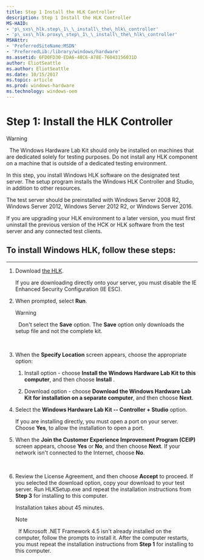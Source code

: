 ```yaml
---
title: Step 1 Install the HLK Controller
description: Step 1 Install the HLK Controller
MS-HAID:
- 'p\_sxs\_hlk.step\_1\_\_install\_the\_hlk\_controller'
- 'p\_sxs\_hlk.proxy\_step\_1\_\_install\_the\_hlk\_controller'
MSHAttr:
- 'PreferredSiteName:MSDN'
- 'PreferredLib:/library/windows/hardware'
ms.assetid: 6FD0FD30-EDA6-48C6-A78E-76043156031D
author: EliotSeattle
ms.author: EliotSeattle
ms.date: 10/15/2017
ms.topic: article
ms.prod: windows-hardware
ms.technology: windows-oem
---
```


# Step 1: Install the HLK Controller

>[!WARNING]
>  The Windows Hardware Lab Kit should only be installed on machines that are dedicated solely for testing purposes. Do not install any HLK component on a machine that is outside of a dedicated testing environment.

In this step, you install Windows HLK software on the designated test server. The setup program installs the Windows HLK Controller and Studio, in addition to other resources.

The test server should be preinstalled with Windows Server 2008 R2, Windows Server 2012, Windows Server 2012 R2, or Windows Server 2016.

If you are upgrading your HLK environment to a later version, you must first uninstall the previous version of the HCK or HLK software from the test server and any connected test clients.

## <span id="To_install_Windows_HLK__follow_these_steps_"></span><span id="to_install_windows_hlk__follow_these_steps_"></span><span id="TO_INSTALL_WINDOWS_HLK__FOLLOW_THESE_STEPS_"></span>To install Windows HLK, follow these steps:


****

1.  Download [the HLK](https://go.microsoft.com/fwlink/p/?LinkId=733613).

    If you are downloading directly onto your server, you must disable the IE Enhanced Security Configuration (IE ESC).
 
2.  When prompted, select **Run**.

    >[!WARNING]
    >  Don't select the **Save** option. The **Save** option only downloads the setup file and not the complete kit.

     

3.  When the **Specify Location** screen appears, choose the appropriate option:

    1.  Install option - choose **Install the Windows Hardware Lab Kit to this computer**, and then choose **Install** .

    2.  Download option - choose **Download the Windows Hardware Lab Kit for installation on a separate computer**, and then choose **Next**.

4.  Select the **Windows Hardware Lab Kit -- Controller + Studio** option.

    If you are installing directly, you must open a port on your server. Choose **Yes**, to allow the installation to open a port.

5.  When the **Join the Customer Experience Improvement Program (CEIP)** screen appears, choose **Yes** or **No**, and then choose **Next**. If your network isn't connected to the Internet, choose **No**.

     

6.  Review the License Agreement, and then choose **Accept** to proceed.
    If you selected the download option, copy your download to your test server. Run HLKSetup.exe     and repeat the installation instructions from **Step 3** for installing to this computer.

    Installation takes about 45 minutes.

    >[!NOTE]
    >  If Microsoft .NET Framework 4.5 isn't already installed on the computer, follow the prompts to install it. After the computer restarts, you must repeat the installation instructions from **Step 1** for installing to this computer.

   

     

 

 






